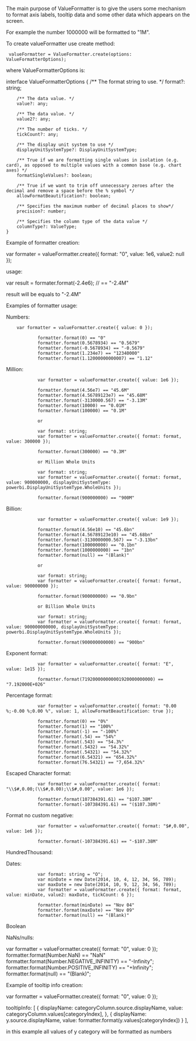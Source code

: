  
The main purpose of ValueFormatter is to give the users some mechanism to format axis labels, tooltip data and some other data which appears on the screen. 

For example the number 1000000 will be formatted to "1M".

To create valueFormatter use create method:

` valueFormatter = ValueFormatter.create(options: ValueFormatterOptions);`

 where ValueFormatterOptions is:

 interface ValueFormatterOptions {
        /** The format string to use. */
        format?: string;

        /** The data value. */
        value?: any;

        /** The data value. */
        value2?: any;

        /** The number of ticks. */
        tickCount?: any;

        /** The display unit system to use */
        displayUnitSystemType?: DisplayUnitSystemType;

        /** True if we are formatting single values in isolation (e.g. card), as opposed to multiple values with a common base (e.g. chart axes) */
        formatSingleValues?: boolean;

        /** True if we want to trim off unnecessary zeroes after the decimal and remove a space before the % symbol */
        allowFormatBeautification?: boolean;

        /** Specifies the maximum number of decimal places to show*/
        precision?: number;

        /** Specifies the column type of the data value */
        columnType?: ValueType;
    }

Example of formatter creation:

var formater = valueFormatter.create({ format: "0", value: 1e6, value2: null });

usage:

var result = formater.format(-2.4e6); // == "-2.4M"

result will be equals to "-2.4M"

Examples of formatter usage:

Numbers:

 		var formatter = valueFormatter.create({ value: 0 });

                formatter.format(0) == "0"
                formatter.format(0.5678934) == "0.5679"
                formatter.format(-0.5678934) == "-0.5679"
                formatter.format(1.234e7) == "12340000"
                formatter.format(1.12000000000007) == "1.12"

Million:
               
                var formatter = valueFormatter.create({ value: 1e6 });

                formatter.format(4.56e7) == "45.6M"
                formatter.format(4.56789123e7) == "45.68M"
                formatter.format(-3130000.567) == "-3.13M"
                formatter.format(10000) == "0.01M"
                formatter.format(100000) == "0.1M"

                or

                var format: string;
                var formatter = valueFormatter.create({ format: format, value: 300000 });

                formatter.format(300000) == "0.3M"

                or Million Whole Units

                var format: string;
                var formatter = valueFormatter.create({ format: format, value: 900000000, displayUnitSystemType: powerbi.DisplayUnitSystemType.WholeUnits });

                formatter.format(900000000) == "900M"

Billion:

                var formatter = valueFormatter.create({ value: 1e9 });

                formatter.format(4.56e10) == "45.6bn"
                formatter.format(4.56789123e10) == "45.68bn"
                formatter.format(-3130000000.567) == "-3.13bn"
                formatter.format(100000000) == "0.1bn"
                formatter.format(1000000000) == "1bn"
                formatter.format(null) == "(Blank)"

                or

                var format: string;
                var formatter = valueFormatter.create({ format: format, value: 900000000 });

                formatter.format(900000000) == "0.9bn"

                or Billion Whole Units

                var format: string;
                var formatter = valueFormatter.create({ format: format, value: 900000000000, displayUnitSystemType: powerbi.DisplayUnitSystemType.WholeUnits });

                formatter.format(900000000000) == "900bn"


Exponent format:

 				var formatter = valueFormatter.create({ format: "E", value: 1e15 });

                formatter.format(719200000000001920000000000) == "7.192000E+026"

Percentage format:

				var formatter = valueFormatter.create({ format: "0.00 %;-0.00 %;0.00 %", value: 1, allowFormatBeautification: true });

                formatter.format(0) == "0%"
                formatter.format(1) == "100%"
                formatter.format(-1) == "-100%"
                formatter.format(.54) == "54%"
                formatter.format(.543) == "54.3%"
                formatter.format(.5432) == "54.32%"
                formatter.format(.54321) == "54.32%"
                formatter.format(6.54321) == "654.32%"
                formatter.format(76.54321) == "7,654.32%"

Escaped Character format:

				var formatter = valueFormatter.create({ format: "\\$#,0.00;(\\$#,0.00);\\$#,0.00", value: 1e6 });

                formatter.format(107384391.61) == "$107.38M"
                formatter.format(-107384391.61) == "($107.38M)"

Format no custom negative:
	
				var formatter = valueFormatter.create({ format: "$#,0.00", value: 1e6 });

                formatter.format(-107384391.61) == "-$107.38M"

HundredThousand:

				

               
Dates:

				var format: string = "O";
                var minDate = new Date(2014, 10, 4, 12, 34, 56, 789);
                var maxDate = new Date(2014, 10, 9, 12, 34, 56, 789);
                var formatter = valueFormatter.create({ format: format, value: minDate, value2: maxDate, tickCount: 6 });

                formatter.format(minDate) == "Nov 04"
                formatter.format(maxDate) == "Nov 09"
                formatter.format(null) == "(Blank)"

Boolean


NaNs/nulls:

 var formatter = valueFormatter.create({ format: "0", value: 0 });
                formatter.format(Number.NaN) == "NaN"
                formatter.format(Number.NEGATIVE_INFINITY) == "-Infinity";
                formatter.format(Number.POSITIVE_INFINITY) == "+Infinity";
                formatter.format(null) == "(Blank)";



Example of tooltip info creation:

 var formatter = valueFormatter.create({ format: "0", value: 0 });

  tooltipInfo: [
                {
                    displayName: categoryColumn.source.displayName,
                    value: categoryColumn.values[categoryIndex],
                }, {
                    displayName: y.source.displayName,
                    value: formatter.format(y.values[categoryIndex])
                }
        ],

in this example all values of y category will be formatted as numbers